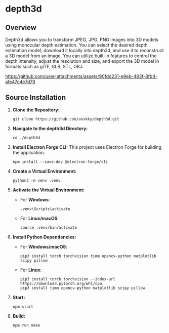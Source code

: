 # depth3d

## Overview

Depth3d allows you to transform JPEG, JPG, PNG images into 3D models using monocular depth estimation. You can select the desired depth estimation model, download it locally into depth3d, and use it to reconstruct a 3D model from an image. You can utilize built-in features to control the depth intensity, adjust the resolution and size, and export the 3D model in formats such as glTF, GLB, STL, OBJ.

https://github.com/user-attachments/assets/90fdd231-e9eb-483f-8fb4-afe47c4e7d79

## Source Installation

1.  **Clone the Repository:**
    ```
    git clone https://github.com/anskky/depth3d.git
    ```
    
3.  **Navigate to the depth3d Directory:**
    ```
    cd ./depth3d
    ```
    
4.  **Install Electron Forge CLI:**
    This project uses Electron Forge for building the application.
    ```
    npm install --save-dev @electron-forge/cli
    ```
    
5.  **Create a Virtual Environment:**
    ```
    python3 -m venv .venv
    ```
    
6.  **Activate the Virtual Environment:**
    - For **Windows**:
      ```
      .venv\Scripts\activate
      ```

    - For **Linux/macOS**:
      ```
      source .venv/bin/activate
      ```
      
7.  **Install Python Dependencies:**
    - For **Windows/macOS**:
      ```
      pip3 install torch torchvision timm opencv-python matplotlib scipy pillow
      ```
      
    - For **Linux**:
      ```
      pip3 install torch torchvision --index-url https://download.pytorch.org/whl/cpu
      pip3 install timm opencv-python matplotlib scipy pillow
      ```
      
8.  **Start:**
    ```
    npm start
    ```
    
9.  **Build:**
    ```
    npm run make
    ```
